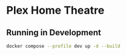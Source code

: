 # Plex Home Theatre

## Running in Development

```bash
docker compose --profile dev up -d --build
```
